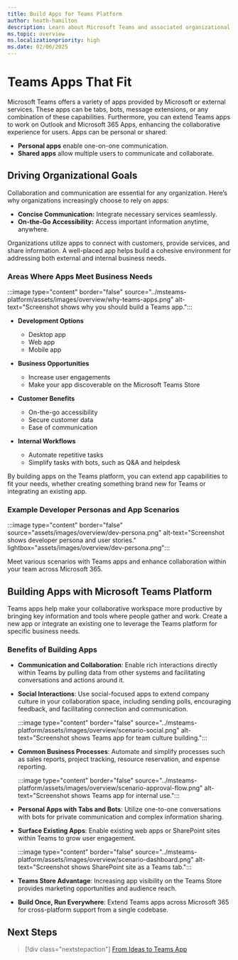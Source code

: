 ```yaml
---
title: Build Apps for Teams Platform
author: heath-hamilton
description: Learn about Microsoft Teams and associated organizational goals, why you should build apps on the Teams platform, and how Teams apps help meet business needs.
ms.topic: overview
ms.localizationpriority: high
ms.date: 02/06/2025
---
```


# Teams Apps That Fit

Microsoft Teams offers a variety of apps provided by Microsoft or external services. These apps can be tabs, bots, message extensions, or any combination of these capabilities. Furthermore, you can extend Teams apps to work on Outlook and Microsoft 365 Apps, enhancing the collaborative experience for users. Apps can be personal or shared:  
- **Personal apps** enable one-on-one communication.  
- **Shared apps** allow multiple users to communicate and collaborate.

## Driving Organizational Goals

Collaboration and communication are essential for any organization. Here’s why organizations increasingly choose to rely on apps:

- **Concise Communication:** Integrate necessary services seamlessly.
- **On-the-Go Accessibility:** Access important information anytime, anywhere.
  
Organizations utilize apps to connect with customers, provide services, and share information. A well-placed app helps build a cohesive environment for addressing both external and internal business needs. 

### Areas Where Apps Meet Business Needs

:::image type="content" border="false" source="../msteams-platform/assets/images/overview/why-teams-apps.png" alt-text="Screenshot shows why you should build a Teams app.":::

- **Development Options**
  - Desktop app
  - Web app
  - Mobile app

- **Business Opportunities**
  - Increase user engagements
  - Make your app discoverable on the Microsoft Teams Store

- **Customer Benefits**
  - On-the-go accessibility
  - Secure customer data
  - Ease of communication

- **Internal Workflows**
  - Automate repetitive tasks
  - Simplify tasks with bots, such as Q&A and helpdesk

By building apps on the Teams platform, you can extend app capabilities to fit your needs, whether creating something brand new for Teams or integrating an existing app.

### Example Developer Personas and App Scenarios

:::image type="content" border="false" source="assets/images/overview/dev-persona.png" alt-text="Screenshot shows developer persona and user stories." lightbox="assets/images/overview/dev-persona.png":::

Meet various scenarios with Teams apps and enhance collaboration within your team across Microsoft 365.

## Building Apps with Microsoft Teams Platform

Teams apps help make your collaborative workspace more productive by bringing key information and tools where people gather and work. Create a new app or integrate an existing one to leverage the Teams platform for specific business needs.

### Benefits of Building Apps

- **Communication and Collaboration**: Enable rich interactions directly within Teams by pulling data from other systems and facilitating conversations and actions around it.

- **Social Interactions**: Use social-focused apps to extend company culture in your collaboration space, including sending polls, encouraging feedback, and facilitating connection and communication.
  
  :::image type="content" border="false" source="../msteams-platform/assets/images/overview/scenario-social.png" alt-text="Screenshot shows Teams app for team culture building.":::

- **Common Business Processes**: Automate and simplify processes such as sales reports, project tracking, resource reservation, and expense reporting.
  
  :::image type="content" border="false" source="../msteams-platform/assets/images/overview/scenario-approval-flow.png" alt-text="Screenshot shows Teams app for internal use.":::

- **Personal Apps with Tabs and Bots**: Utilize one-to-one conversations with bots for private communication and complex information sharing.

- **Surface Existing Apps**: Enable existing web apps or SharePoint sites within Teams to grow user engagement.

  :::image type="content" border="false" source="../msteams-platform/assets/images/overview/scenario-dashboard.png" alt-text="Screenshot shows SharePoint site as a Teams tab.":::

- **Teams Store Advantage**: Increasing app visibility on the Teams Store provides marketing opportunities and audience reach.

- **Build Once, Run Everywhere**: Extend Teams apps across Microsoft 365 for cross-platform support from a single codebase.

## Next Steps

> [!div class="nextstepaction"]
> [From Ideas to Teams App](overview-story.md)